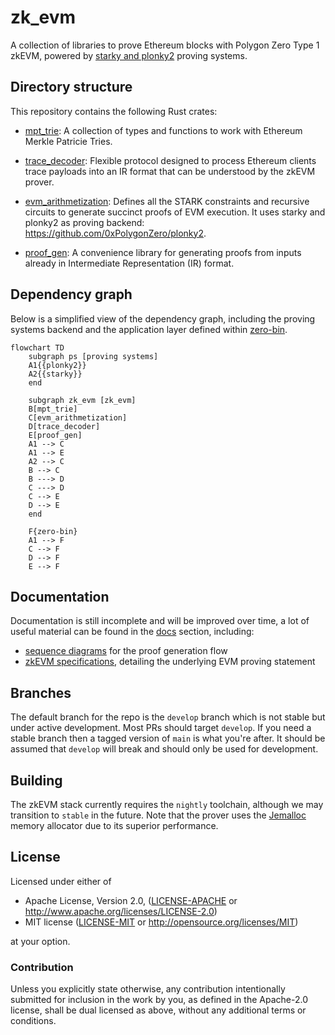 # zk_evm

A collection of libraries to prove Ethereum blocks with Polygon Zero Type 1 zkEVM,
powered by [starky and plonky2](https://github.com/0xPolygonZero/plonky2) proving systems.


## Directory structure

This repository contains the following Rust crates:

* [mpt_trie](./mpt_trie/README.md): A collection of types and functions to work with Ethereum Merkle Patricie Tries.

* [trace_decoder](./trace_decoder/README.md): Flexible protocol designed to process Ethereum clients trace payloads into an IR format that can be
understood by the zkEVM prover.

* [evm_arithmetization](./evm_arithmetization/README.md): Defines all the STARK constraints and recursive circuits to generate succinct proofs of EVM execution.
It uses starky and plonky2 as proving backend: https://github.com/0xPolygonZero/plonky2.

* [proof_gen](./proof_gen/README.md): A convenience library for generating proofs from inputs already in Intermediate Representation (IR) format.

## Dependency graph

Below is a simplified view of the dependency graph, including the proving systems backend and the application layer defined within [zero-bin](https://github.com/0xPolygonZero/zero-bin).

```mermaid
flowchart TD
    subgraph ps [proving systems]
    A1{{plonky2}}
    A2{{starky}}
    end

    subgraph zk_evm [zk_evm]
    B[mpt_trie]
    C[evm_arithmetization]
    D[trace_decoder]
    E[proof_gen]
    A1 --> C
    A1 --> E
    A2 --> C
    B --> C
    B ---> D
    C ---> D
    C --> E
    D --> E
    end

    F{zero-bin}
    A1 --> F
    C --> F
    D --> F
    E --> F
```

## Documentation

Documentation is still incomplete and will be improved over time, a lot of useful material can
be found in the [docs](./docs/) section, including:

* [sequence diagrams](./docs/usage_seq_diagrams.md) for the proof generation flow
* [zkEVM specifications](./docs/arithmetization/zkevm.pdf), detailing the underlying EVM proving statement

## Branches
The default branch for the repo is the `develop` branch which is not stable but under active development. Most PRs should target `develop`. If you need a stable branch then a tagged version of `main` is what you're after.
It should be assumed that `develop` will break and should only be used for development. 

## Building

The zkEVM stack currently requires the `nightly` toolchain, although we may transition to `stable` in the future.
Note that the prover uses the [Jemalloc](http://jemalloc.net/) memory allocator due to its superior performance.

## License

Licensed under either of

* Apache License, Version 2.0, ([LICENSE-APACHE](LICENSE-APACHE) or http://www.apache.org/licenses/LICENSE-2.0)
* MIT license ([LICENSE-MIT](LICENSE-MIT) or http://opensource.org/licenses/MIT)

at your option.

### Contribution

Unless you explicitly state otherwise, any contribution intentionally submitted for inclusion in the work by you,
as defined in the Apache-2.0 license, shall be dual licensed as above, without any additional terms or conditions.
